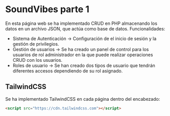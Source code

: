 # SoundVibes parte 1
En esta página web se ha implementado CRUD en PHP almacenando los datos en un archivo JSON, que actúa como base de datos. 
Funcionalidades:
- Sistema de Autenticación -> Configuración de el inicio de sesión y la gestión de privilegios.
- Gestión de usuarios -> Se ha creado un panel de control para los usuarios de rol administrador en la que puede realizar operaciones CRUD con los usuarios.
- Roles de usuario -> Se han creado dos tipos de usuario que tendrán diferentes accesos dependiendo de su rol asignado.

## TailwindCSS
Se ha implementado TailwindCSS en cada página dentro del encabezado:
```HTML
<script src="https://cdn.tailwindcss.com"></script>
```